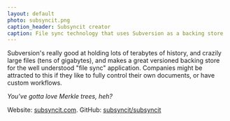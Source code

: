 ```yaml
---
layout: default
photo: subsyncit.png
caption_header: Subsyncit creator
caption: File sync technology that uses Subversion as a backing store
---
```


Subversion's really good at holding lots of terabytes of history, and crazily large files (tens of gigabytes), and makes a
great versioned backing store for the well understood "file sync" application. Companies might be attracted to this if
they like to fully control their own documents, or have custom workflows.

*You've gotta love Merkle trees, heh?*

Website: [subsyncit.com](http://subsyncit.com/).  GitHub: [subsyncit/subsyncit](https://github.com/subsyncit/subsyncit)

